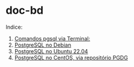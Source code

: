 # doc-bd

Indice:

01) [Comandos pgsql via Terminal:](pgsql_via_Terminal)  
02) [PostgreSQL no Debian](postgresql_debian)  
03) [PostgreSQL no Ubuntu 22.04](postgresql_ubuntu2204)  
04) [PostgreSQL no CentOS, via repositório PGDG](postgresql_centos_pgdg)  
